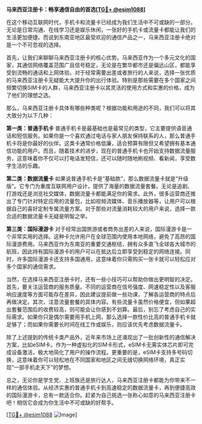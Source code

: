 **马来西亚注册卡：畅享通信自由的首选[[TG💪+ @esim1088](https://t.me/s/esim1088)]**

在这个移动互联网时代，手机卡和流量卡已经成为我们生活中不可或缺的一部分。无论是日常沟通、在线学习还是娱乐休闲，一张好的手机卡或流量卡都能让我们的生活更加便捷。而说到东南亚地区最受欢迎的通信产品之一，马来西亚注册卡绝对是一个不可忽视的选择。

首先，让我们来聊聊马来西亚注册卡的核心优势。马来西亚作为一个多元文化的国家，其通信网络覆盖范围广且信号稳定，无论是在繁华都市还是偏远山区，都能享受到流畅的通话和上网体验。对于经常需要出差或者旅行的人来说，选择一张优质的马来西亚注册卡无疑能大大提升你的出行体验。特别是那些需要在多个国家之间频繁切换SIM卡的人群，马来西亚注册卡以其灵活的使用方式和实惠的价格，成为了他们的理想之选。

那么，马来西亚注册卡具体有哪些种类呢？根据功能和用途的不同，我们可以将其大致分为以下几种：

**第一类：普通手机卡**
普通手机卡是最基础也是最常见的类型，它主要提供语音通话和短信服务。如果你是一个喜欢通过电话与家人朋友保持联系的人，那么普通手机卡将是你最好的伙伴。这类卡通常价格低廉，适合预算有限但又希望拥有基本通信功能的用户。而且，随着技术的进步，现在的普通手机卡也开始支持数据流量服务，这意味着你不仅可以打电话发短信，还可以随时随地刷视频、看新闻，享受数字生活的乐趣。

**第二类：数据流量卡**
如果说普通手机卡是“基础款”，那么数据流量卡就是“升级版”。它专门为重度互联网用户设计，提供了海量的数据流量套餐。无论是追剧、打游戏还是浏览社交媒体，数据流量卡都能满足你的需求。此外，很多运营商还推出了专门针对特定应用的流量包，比如视频流媒体、音乐播放器等，让用户可以根据自己的喜好定制专属流量方案。对于那些对流量消耗较大的用户来说，选择一款合适的数据流量卡无疑是明智之举。

**第三类：国际漫游卡**
对于经常出国旅游或者商务出差的人来说，国际漫游卡是一个非常实用的选择。这种卡允许用户在全球范围内使用本地网络，避免了高昂的国际漫游费用。马来西亚作为东南亚的重要交通枢纽，拥有众多直飞全球各大城市的航班，因此持有国际漫游卡的用户可以在抵达后立即享受到稳定的网络连接。同时，许多国际漫游卡还支持多国通用，这意味着你只需购买一张卡就可以轻松应对多个国家的通信需求。

当然，在选择马来西亚注册卡时，还有一些小技巧可以帮助你做出更明智的决定。首先，要关注运营商的服务质量。不同的运营商在信号强度、网速稳定性以及客服响应速度等方面可能存在差异，因此建议提前做一些功课，了解各运营商的特点后再做决定。其次，注意流量套餐的具体内容。有些流量卡虽然价格便宜，但如果超出套餐范围后的收费较高，则可能会让你感到不划算。最后，别忘了考虑自己的实际需求。如果你只是偶尔需要用手机上网，那么选择一款性价比高的普通手机卡就足够了；而如果你需要长时间在线工作或娱乐，则应该优先考虑数据流量卡。

除了上述提到的传统卡类产品外，近年来市场上还涌现出了一批创新性的通信解决方案，比如eSIM卡。作为一种虚拟化的SIM卡形式，eSIM卡无需实体芯片即可完成设备激活，极大地简化了用户的操作流程。更重要的是，eSIM卡支持多号码切换，这意味着你可以轻松地在不同国家和地区之间无缝切换网络环境，真正实现“一部手机走天下”的梦想。

总之，无论你是学生党、上班族还是旅行达人，马来西亚注册卡都能为你带来不一样的通信体验。从经济实惠的普通手机卡到高速稳定的数据流量卡，再到便捷高效的国际漫游卡，总有一款适合你。赶紧为自己挑选一张称心如意的马来西亚注册卡吧！相信它会成为你生活中不可或缺的好帮手。

[[TG💪+ @esim1088](https://t.me/s/esim1088) ![Image](https://i.postimg.cc/4NQfJmqS/Snipaste-2025-05-13-00-14-12.png)]